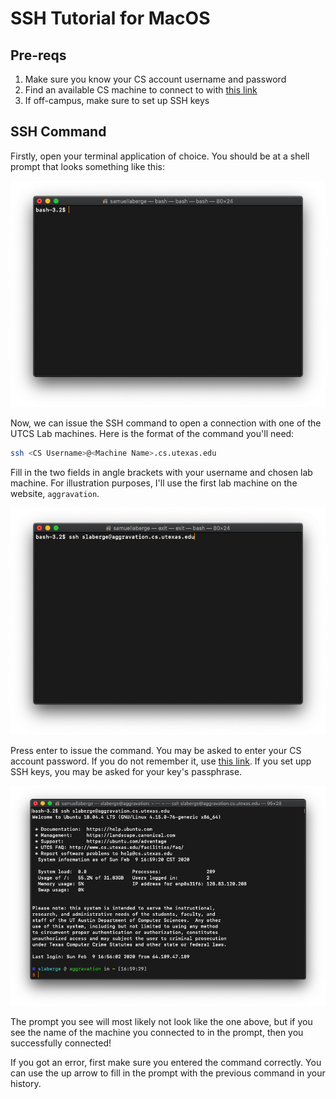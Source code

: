 # SSH Tutorial for MacOS

## Pre-reqs

1. Make sure you know your CS account username and password
2. Find an available CS machine to connect to with [this link](https://apps.cs.utexas.edu/unixlabstatus/)
3. If off-campus, make sure to set up SSH keys

## SSH Command

Firstly, open your terminal application of choice. You should be at a shell prompt that looks something like this:

![Empty Terminal](Images/Terminal0.png)

Now, we can issue the SSH command to open a connection with one of the UTCS Lab machines. Here is the format of the command you'll need:

```bash
ssh <CS Username>@<Machine Name>.cs.utexas.edu
```

Fill in the two fields in angle brackets with your username and chosen lab machine. For illustration purposes, I'll use the first lab machine on the website, `aggravation`.

![SSH Command](Images/Terminal1.png)

Press enter to issue the command. You may be asked to enter your CS account password. If you do not remember it, use [this link](https://www.cs.utexas.edu/faq/68688). If you set upp SSH keys, you may be asked for your key's passphrase.

![Linux Prompt](Images/Terminal2.png)

The prompt you see will most likely not look like the one above, but if you see the name of the machine you connected to in the prompt, then you successfully connected!

If you got an error, first make sure you entered the command correctly.
You can use the up arrow to fill in the prompt with the previous command in your history.
